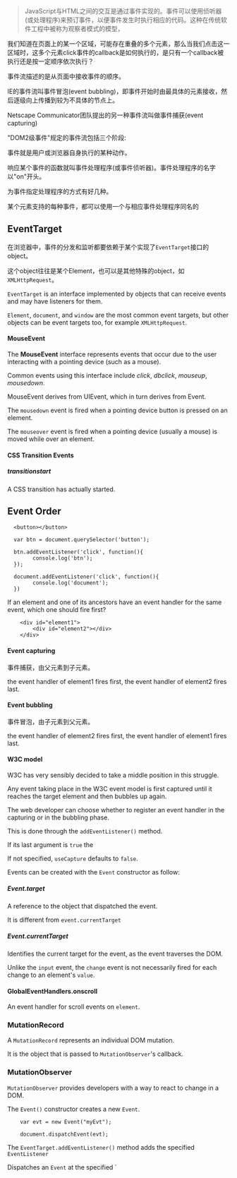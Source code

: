 > JavaScript与HTML之间的交互是通过事件实现的。事件可以使用侦听器(或处理程序)来预订事件，以便事件发生时执行相应的代码。这种在传统软件工程中被称为观察者模式的模型，

我们知道在页面上的某一个区域，可能存在重叠的多个元素，那么当我们点击这一区域时，这多个元素click事件的callback是如何执行的，是只有一个callback被执行还是按一定顺序依次执行？

事件流描述的是从页面中接收事件的顺序。

IE的事件流叫事件冒泡(event bubbling)，即事件开始时由最具体的元素接收，然后逐级向上传播到较为不具体的节点上。

Netscape Communicator团队提出的另一种事件流叫做事件捕获(event capturing)

"DOM2级事件"规定的事件流包括三个阶段:

事件就是用户或浏览器自身执行的某种动作。

响应某个事件的函数就叫事件处理程序(或事件侦听器)。事件处理程序的名字以"on"开头。

为事件指定处理程序的方式有好几种。

某个元素支持的每种事件，都可以使用一个与相应事件处理程序同名的

## EventTarget

在浏览器中，事件的分发和监听都要依赖于某个实现了`EventTarget`接口的object。

这个object往往是某个Element，也可以是其他特殊的object，如`XMLHttpRequest`。

`EventTarget` is an interface implemented by objects that can receive events and may have listeners for them.

`Element`, `document`, and `window` are the most common event targets, but other objects can be event targets too, for example `XMLHttpRequest`.

#### MouseEvent

The **MouseEvent** interface represents events that occur due to the user interacting with a pointing device (such as a mouse).

Common events using this interface include *click*, *dbclick*, *mouseup*, *mousedown*.

MouseEvent derives from UIEvent, which in turn derives from Event. 

The `mousedown` event is fired when a pointing device button is pressed on an element.

The `mouseover` event is fired when a pointing device (usually a mouse) is moved while over an element.

#### CSS Transition Events

##### transitionstart

A CSS transition has actually started.

## Event Order

      <button></button>
      
      var btn = document.querySelector('button');
      
      btn.addEventListener('click', function(){
            console.log('btn');
      });
      
      document.addEventListener('click', function(){
            console.log('document');
      })

If an element and one of its ancestors have an event handler for the same event, which one should fire first?

        <div id="element1">
            <div id="element2"></div>
        </div>

#### Event capturing

事件捕获，由父元素到子元素。

the event handler of element1 fires first, the event handler of element2 fires last.

#### Event bubbling

事件冒泡，由子元素到父元素。

the event handler of element2 fires first, the event handler of element1 fires last.

#### W3C model

W3C has very sensibly decided to take a middle position in this struggle.

Any event taking place in the W3C event model is first captured until it reaches the target element and then bubbles up again.

The web developer can choose whether to register an event handler in the capturing or in the bubbling phase.

This is done through the `addEventListener()` method.

If its last argument is `true` the 

If not specified, `useCapture` defaults to `false`.

Events can be created with the `Event` constructor as follow:

##### Event.target

A reference to the object that dispatched the event.

It is different from `event.currentTarget`  

##### Event.currentTarget

Identifies the current target for the event, as the event traverses the DOM.

Unlike the `input` event, the `change` event is not necessarily fired for each change to an element's `value`.

#### GlobalEventHandlers.onscroll

An event handler for scroll events on `element`.

### MutationRecord

A `MutationRecord` represents an individual DOM mutation.

It is the object that is passed to `MutationObserver`'s callback.

### MutationObserver

`MutationObserver` provides developers with a way to react to change in a DOM.

The `Event()` constructor creates a new `Event`.

        var evt = new Event("myEvt");
        
        document.dispatchEvent(evt);


The `EventTarget.addEventListener()` method adds the specified `EventListener` 


Dispatches an `Event` at the specified ` 

